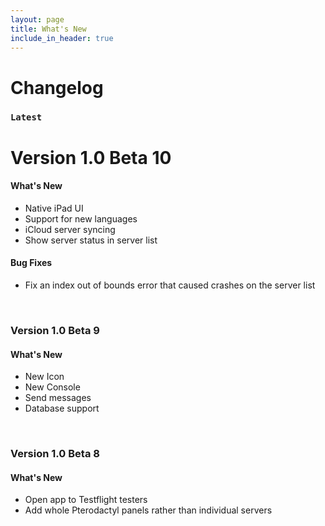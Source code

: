 ```yaml
---
layout: page
title: What's New
include_in_header: true
---
```


# Changelog

### `Latest`
# **Version 1.0 Beta 10**

#### What's New
- Native iPad UI
- Support for new languages
- iCloud server syncing
- Show server status in server list

#### Bug Fixes
- Fix an index out of bounds error that caused crashes on the server list

<br>

### **Version 1.0 Beta 9**

#### What's New
- New Icon
- New Console
- Send messages
- Database support

<br>

### **Version 1.0 Beta 8**

#### What's New
- Open app to Testflight testers
- Add whole Pterodactyl panels rather than individual servers

<br>
